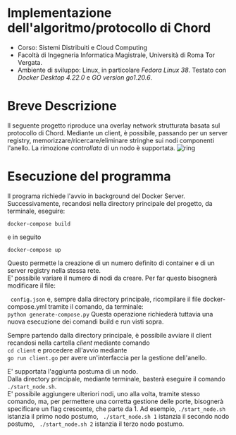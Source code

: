 # Implementazione dell'algoritmo/protocollo di Chord
- Corso: Sistemi Distribuiti e Cloud Computing
- Facoltà di Ingegneria Informatica Magistrale, Università di Roma Tor Vergata.
- Ambiente di sviluppo: Linux, in particolare <i>Fedora Linux 38</i>. Testato con  <i>Docker Desktop 4.22.0</i> e  <i>GO version go1.20.6</i>.
  
# Breve Descrizione
Il seguente progetto riproduce una overlay network strutturata basata sul protocollo di Chord. Mediante un client, è possibile, passando per un server registry, memorizzare/ricercare/eliminare stringhe sui nodi componenti l'anello. La rimozione  <i>controllata </i> di un nodo è supportata.
![ring](https://github.com/simonefesta/Chord_SDCC/assets/55951548/04af223b-d756-4e77-b3b5-c74ed7ffe8d4)



# Esecuzione del programma
Il programa richiede l'avvio in background del Docker Server.  
Successivamente, recandosi nella directory principale del progetto, da terminale, eseguire:  
```
docker-compose build
```
e in seguito  
```
docker-compose up
```
Questo permette la creazione di un numero definito di container e di un server registry nella stessa rete.  
E' possibile variare il numero di nodi da creare. Per far questo bisognerà modificare il file:  

``` config.json``` e, sempre dalla directory principale, ricompilare il file docker-compose.yml tramite il comando, da terminale:  
``` python generate-compose.py ```
Questa operazione richiederà tuttavia una nuova esecuzione dei comandi build e run visti sopra.  

Sempre partendo dalla directory principale, è possibile avviare il client recandosi nella cartella <i>client</i> mediante comando  
```cd client``` e procedere all'avvio mediante  
```go run client.go``` per avere un'interfaccia per la gestione dell'anello.

E' supportata l'aggiunta postuma di un nodo.  
Dalla directory principale, mediante terminale, basterà eseguire il comando ``` ./start_node.sh ```.  
E' possibile aggiungere ulteriori nodi, uno alla volta, tramite stesso comando, ma, per permettere una corretta gestione delle porte, bisognerà specificare un flag crescente, che parte da 1.
Ad esempio, ``` ./start_node.sh ``` istanzia il primo nodo postumo, ``` ./start_node.sh 1``` istanzia il secondo nodo postumo, ``` ./start_node.sh 2``` istanzia il terzo nodo postumo.
